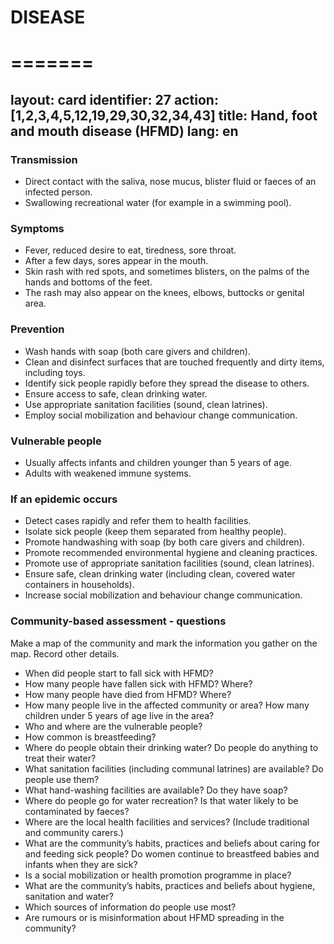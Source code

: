 
# DISEASE #
# ======= #
layout: card
identifier: 27
action: [1,2,3,4,5,12,19,29,30,32,34,43]
title: Hand, foot and mouth disease (HFMD)
lang: en
---

### Transmission

- Direct contact with the saliva, nose mucus, blister fluid or faeces of an infected person. 
- Swallowing recreational water (for example in a swimming pool).

### Symptoms

- Fever, reduced desire to eat, tiredness, sore throat. 
- After a few days, sores appear in the mouth. 
- Skin rash with red spots, and sometimes blisters, on the palms of the hands and bottoms of the feet. 
- The rash may also appear on the knees, elbows, buttocks or genital area. 

### Prevention

- Wash hands with soap (both care givers and children).
- Clean and disinfect surfaces that are touched frequently and dirty items, including toys. 
- Identify sick people rapidly before they spread the disease to others.
- Ensure access to safe, clean drinking water.
- Use appropriate sanitation facilities (sound, clean latrines). 
- Employ social mobilization and behaviour change communication.

### Vulnerable people

- Usually affects infants and children younger than 5 years of age. 
- Adults with weakened immune systems. 

### If an epidemic occurs

- Detect cases rapidly and refer them to health facilities. 
- Isolate sick people (keep them separated from healthy people). 
- Promote handwashing with soap (by both care givers and children). 
- Promote recommended environmental hygiene and cleaning practices. 
- Promote use of appropriate sanitation facilities (sound, clean latrines).
- Ensure safe, clean drinking water (including clean, covered water containers in households). 
- Increase social mobilization and behaviour change communication. 

### Community-based assessment - questions

Make a map of the community and mark the information you gather on the map. Record other details.
- When did people start to fall sick with HFMD? 
- How many people have fallen sick with HFMD? Where? 
- How many people have died from HFMD? Where? 
- How many people live in the affected community or area? How many children under 5 years of age live in the area? 
- Who and where are the vulnerable people? 
- How common is breastfeeding? 
- Where do people obtain their drinking water? Do people do anything to treat their water? 
-	What sanitation facilities (including communal latrines) are available? Do people use them? 
-	What hand-washing facilities are available? Do they have soap? 
-	Where do people go for water recreation? Is that water likely to be contaminated by faeces?
- Where are the local health facilities and services? (Include traditional and community carers.) 
- What are the community’s habits, practices and beliefs about caring for and feeding sick people? Do women continue to breastfeed babies and infants when they are sick? 
- Is a social mobilization or health promotion programme in place? 
- What are the community’s habits, practices and beliefs about hygiene, sanitation and water? 
- Which sources of information do people use most? 
- Are rumours or is misinformation about HFMD spreading in the community? 
